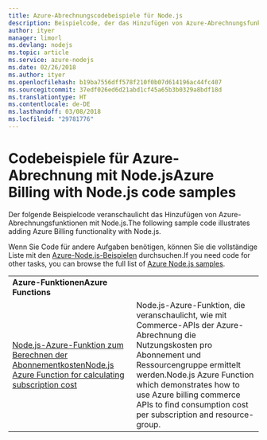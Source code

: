 ```yaml
---
title: Azure-Abrechnungscodebeispiele für Node.js
description: Beispielcode, der das Hinzufügen von Azure-Abrechnungsfunktionen mit Node.js veranschaulicht
author: ityer
manager: limorl
ms.devlang: nodejs
ms.topic: article
ms.service: azure-nodejs
ms.date: 02/26/2018
ms.author: ityer
ms.openlocfilehash: b19ba7556dff578f210f0b07d614196ac44fc407
ms.sourcegitcommit: 37edf026ed6d21abd1cf45a65b3b0329a8bdf18d
ms.translationtype: HT
ms.contentlocale: de-DE
ms.lasthandoff: 03/08/2018
ms.locfileid: "29781776"
---
```

# <a name="azure-billing-with-nodejs-code-samples"></a><span data-ttu-id="70a1b-103">Codebeispiele für Azure-Abrechnung mit Node.js</span><span class="sxs-lookup"><span data-stu-id="70a1b-103">Azure Billing with Node.js code samples</span></span>

<span data-ttu-id="70a1b-104">Der folgende Beispielcode veranschaulicht das Hinzufügen von Azure-Abrechnungsfunktionen mit Node.js.</span><span class="sxs-lookup"><span data-stu-id="70a1b-104">The following sample code illustrates adding Azure Billing functionality with Node.js.</span></span>

<span data-ttu-id="70a1b-105">Wenn Sie Code für andere Aufgaben benötigen, können Sie die vollständige Liste mit den [Azure-Node.js-Beispielen](https://azure.microsoft.com/resources/samples/?term=nodejs) durchsuchen.</span><span class="sxs-lookup"><span data-stu-id="70a1b-105">If you need code for other tasks, you can browse the full list of [Azure Node.js samples](https://azure.microsoft.com/resources/samples/?term=nodejs).</span></span>

| | |
|---|---|
| <span data-ttu-id="70a1b-106">**Azure-Funktionen**</span><span class="sxs-lookup"><span data-stu-id="70a1b-106">**Azure Functions**</span></span> ||
| [<span data-ttu-id="70a1b-107">Node.js-Azure-Funktion zum Berechnen der Abonnementkosten</span><span class="sxs-lookup"><span data-stu-id="70a1b-107">Node.js Azure Function for calculating subscription cost</span></span>](https://azure.microsoft.com/resources/samples/consumption-cost-node/) | <span data-ttu-id="70a1b-108">Node.js-Azure-Funktion, die veranschaulicht, wie mit Commerce-APIs der Azure-Abrechnung die Nutzungskosten pro Abonnement und Ressourcengruppe ermittelt werden.</span><span class="sxs-lookup"><span data-stu-id="70a1b-108">Node.js Azure Function which demonstrates how to use Azure billing commerce APIs to find consumption cost per subscription and resource-group.</span></span> |
